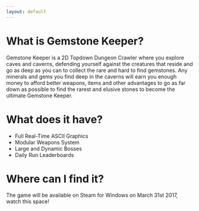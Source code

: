 ```yaml
---
layout: default
---
```


# What is Gemstone Keeper?

Gemstone Keeper is a 2D Topdown Dungeon Crawler where you explore caves and caverns, defending yourself against the creatures that reside and go as deep as you can to collect the rare and hard to find gemstones. Any minerals and gems you find deep in the caverns will earn you enough money to afford better weapons, items and other advantages to go as far down as possible to find the rarest and elusive stones to become the ultimate Gemstone Keeper.

# What does it have?

* Full Real-Time ASCII Graphics
* Modular Weapons System
* Large and Dynamic Bosses
* Daily Run Leaderboards


# Where can I find it?

The game will be available on Steam for Windows on March 31st 2017, watch this space!